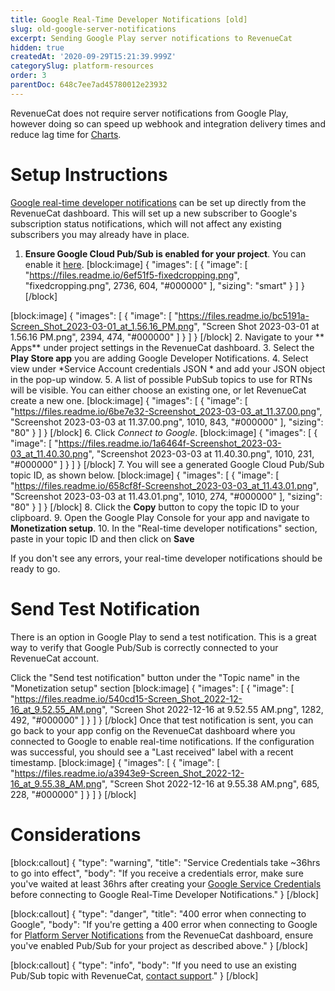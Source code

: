 ```yaml
---
title: Google Real-Time Developer Notifications [old]
slug: old-google-server-notifications
excerpt: Sending Google Play server notifications to RevenueCat
hidden: true
createdAt: '2020-09-29T15:21:39.999Z'
categorySlug: platform-resources
order: 3
parentDoc: 648c7ee7ad45780012e23932
---
```

RevenueCat does not require server notifications from Google Play, however doing so can speed up webhook and integration delivery times and reduce lag time for [Charts](doc:charts).

# Setup Instructions

[Google real-time developer notifications](https://developer.android.com/google/play/billing/realtime_developer_notifications) can be set up directly from the RevenueCat dashboard. This will set up a new subscriber to Google's subscription status notifications, which will not affect any existing subscribers you may already have in place.

1. **Ensure Google Cloud Pub/Sub is enabled for your project**. You can enable it [here](https://console.cloud.google.com/flows/enableapi?apiid=pubsub).
[block:image]
{
  "images": [
    {
      "image": [
        "https://files.readme.io/6ef51f5-fixedcropping.png",
        "fixedcropping.png",
        2736,
        604,
        "#000000"
      ],
      "sizing": "smart"
    }
  ]
}
[/block]

[block:image]
{
  "images": [
    {
      "image": [
        "https://files.readme.io/bc5191a-Screen_Shot_2023-03-01_at_1.56.16_PM.png",
        "Screen Shot 2023-03-01 at 1.56.16 PM.png",
        2394,
        474,
        "#000000"
      ]
    }
  ]
}
[/block]
2. Navigate to your ** Apps** under project settings in the RevenueCat dashboard.
3. Select the **Play Store app**  you are adding  Google Developer Notifications. 
4. Select view under *Service Account credentials JSON * and add your JSON object in the pop-up window. 
5. A list of possible PubSub topics to use for RTNs will be visible. You can either choose an existing one, or let RevenueCat create a new one.
[block:image]
{
  "images": [
    {
      "image": [
        "https://files.readme.io/6be7e32-Screenshot_2023-03-03_at_11.37.00.png",
        "Screenshot 2023-03-03 at 11.37.00.png",
        1010,
        843,
        "#000000"
      ],
      "sizing": "80"
    }
  ]
}
[/block]
6. Click *Connect to Google*.
[block:image]
{
  "images": [
    {
      "image": [
        "https://files.readme.io/1a6464f-Screenshot_2023-03-03_at_11.40.30.png",
        "Screenshot 2023-03-03 at 11.40.30.png",
        1010,
        231,
        "#000000"
      ]
    }
  ]
}
[/block]
7. You will see a generated Google Cloud Pub/Sub topic ID, as shown below.
[block:image]
{
  "images": [
    {
      "image": [
        "https://files.readme.io/658cf8f-Screenshot_2023-03-03_at_11.43.01.png",
        "Screenshot 2023-03-03 at 11.43.01.png",
        1010,
        274,
        "#000000"
      ],
      "sizing": "80"
    }
  ]
}
[/block]
8. Click the **Copy** button to copy the topic ID to your clipboard.
9. Open the Google Play Console for your app and navigate to **Monetization setup**.
10. In the "Real-time developer notifications" section, paste in your topic ID and then click on **Save**

If you don't see any errors, your real-time developer notifications should be ready to go.

# Send Test Notification

There is an option in Google Play to send a test notification. This is a great way to verify that Google Pub/Sub is correctly connected to your RevenueCat account.

Click the "Send test notification" button under the "Topic name" in the "Monetization setup" section
[block:image]
{
  "images": [
    {
      "image": [
        "https://files.readme.io/540cd15-Screen_Shot_2022-12-16_at_9.52.55_AM.png",
        "Screen Shot 2022-12-16 at 9.52.55 AM.png",
        1282,
        492,
        "#000000"
      ]
    }
  ]
}
[/block]
Once that test notification is sent, you can go back to your app config on the RevenueCat dashboard where you connected to Google to enable real-time notifications. If the configuration was successful, you should see a "Last received" label with a recent timestamp.
[block:image]
{
  "images": [
    {
      "image": [
        "https://files.readme.io/a3943e9-Screen_Shot_2022-12-16_at_9.55.38_AM.png",
        "Screen Shot 2022-12-16 at 9.55.38 AM.png",
        685,
        228,
        "#000000"
      ]
    }
  ]
}
[/block]
# Considerations
[block:callout]
{
  "type": "warning",
  "title": "Service Credentials take ~36hrs to go into effect",
  "body": "If you receive a credentials error, make sure you've waited at least 36hrs after creating your [Google Service Credentials](creating-play-service-credentials) before connecting to Google Real-Time Developer Notifications."
}
[/block]

[block:callout]
{
  "type": "danger",
  "title": "400 error when connecting to Google",
  "body": "If you're getting a 400 error when connecting to Google for [Platform Server Notifications](doc:google-server-notifications) from the RevenueCat dashboard, ensure you've enabled Pub/Sub for your project as described above."
}
[/block]

[block:callout]
{
  "type": "info",
  "body": "If you need to use an existing Pub/Sub topic with RevenueCat, [contact support](https://app.revenuecat.com/settings/support)."
}
[/block]